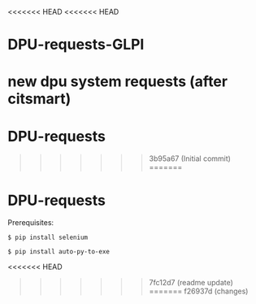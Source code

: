 <<<<<<< HEAD
<<<<<<< HEAD
# DPU-requests-GLPI
new dpu system requests (after citsmart)
=======
# DPU-requests
>>>>>>> 3b95a67 (Initial commit)
=======
# DPU-requests

Prerequisites:

```
$ pip install selenium

$ pip install auto-py-to-exe
```
<<<<<<< HEAD
>>>>>>> 7fc12d7 (readme update)
=======
>>>>>>> f26937d (changes)
